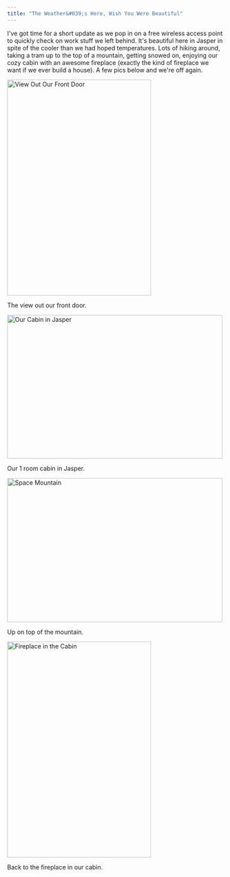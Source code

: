 ```yaml
---
title: "The Weather&#039;s Here, Wish You Were Beautiful"
---
```

<p>I've got time for a short update as we pop in on a free wireless access point to quickly check on work stuff we left behind.  It's beautiful here in Jasper in spite of the cooler than we had hoped temperatures.  Lots of hiking around, taking a tram up to the top of a mountain, getting snowed on, enjoying our cozy cabin with an awesome fireplace (exactly the kind of fireplace we want if we ever build a house).  A few pics below and we're off again.</p>
<p><a href="https://www.flickr.com/photos/lemon/3529129100/" class="tt-flickr tt-flickr-Medium" title="View Out Our Front Door"><img class="aligncenter" src="https://farm3.static.flickr.com/2293/3529129100_fc3a97bb15.jpg" alt="View Out Our Front Door" width="334" height="500" /></a></p>
<p>The view out our front door.</p>
<p><a href="https://www.flickr.com/photos/lemon/3529126712/" class="tt-flickr tt-flickr-Medium" title="Our Cabin in Jasper"><img class="aligncenter" src="https://farm3.static.flickr.com/2048/3529126712_3e988713ce.jpg" alt="Our Cabin in Jasper" width="500" height="333" /></a></p>
<p>Our 1 room cabin in Jasper.</p>
<p><a href="https://www.flickr.com/photos/lemon/3529124992/" class="tt-flickr tt-flickr-Medium" title="Space Mountain"><img class="aligncenter" src="https://farm4.static.flickr.com/3299/3529124992_e04d94ba90.jpg" alt="Space Mountain" width="500" height="334" /></a></p>
<p>Up on top of the mountain.</p>
<p><a href="https://www.flickr.com/photos/lemon/3528311061/" class="tt-flickr tt-flickr-Medium" title="Fireplace in the Cabin"><img class="aligncenter" src="https://farm4.static.flickr.com/3309/3528311061_34f4b55646.jpg" alt="Fireplace in the Cabin" width="334" height="500" /></a></p>
<p>Back to the fireplace in our cabin.</p>
